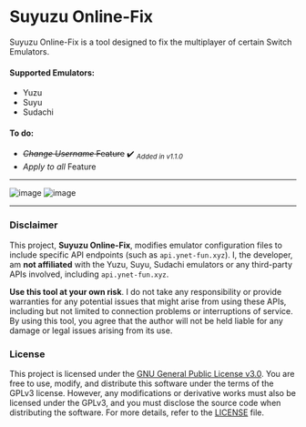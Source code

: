 # Suyuzu Online-Fix

Suyuzu Online-Fix is a tool designed to fix the multiplayer of certain Switch Emulators.

#### Supported Emulators:
- Yuzu
- Suyu
- Sudachi

#### To do:
- ~~*Change Username* Feature~~ ✔️ <sub>*Added in v1.1.0*</sub>
- *Apply to all* Feature


---
![image](https://github.com/user-attachments/assets/6088a9e5-23f7-448b-be17-53eee77fc184)
![image](https://github.com/user-attachments/assets/6567f38f-de16-40f6-a722-da868028bc26)

---

### Disclaimer

This project, **Suyuzu Online-Fix**, modifies emulator configuration files to include specific API endpoints (such as `api.ynet-fun.xyz`). I, the developer, am **not affiliated** with the Yuzu, Suyu, Sudachi emulators or any third-party APIs involved, including `api.ynet-fun.xyz`. 

**Use this tool at your own risk**. I do not take any responsibility or provide warranties for any potential issues that might arise from using these APIs, including but not limited to connection problems or interruptions of service.
By using this tool, you agree that the author will not be held liable for any damage or legal issues arising from its use.

### License
This project is licensed under the [GNU General Public License v3.0](https://www.gnu.org/licenses/gpl-3.0.html).
You are free to use, modify, and distribute this software under the terms of the GPLv3 license. However, any modifications or derivative works must also be licensed under the GPLv3, and you must disclose the source code when distributing the software.
For more details, refer to the [LICENSE](LICENSE.txt) file.
